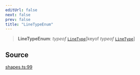 ```yaml
---
editUrl: false
next: false
prev: false
title: "LineTypeEnum"
---
```


> **LineTypeEnum**: *typeof* [`LineType`](/api-core/variables/linetype/)\[keyof *typeof* [`LineType`](/api-core/variables/linetype/)\]

## Source

[shapes.ts:99](https://github.com/dgmjs/dgmjs/blob/6298c851d69b83f472385d1ebb3c937ddb56985d/packages/core/src/shapes.ts#L99)
